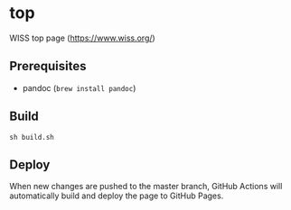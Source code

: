 # top

WISS top page (https://www.wiss.org/)

## Prerequisites

- pandoc (`brew install pandoc`)

## Build

```
sh build.sh
```

## Deploy

When new changes are pushed to the master branch, GitHub Actions will automatically build and deploy the page to GitHub Pages.
